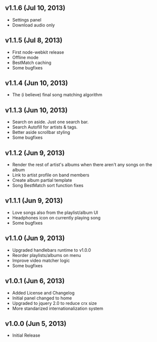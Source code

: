 ## v1.1.6 (Jul 10, 2013)

  - Settings panel
  - Download audio only

## v1.1.5 (Jul 8, 2013)

  - First node-webkit release
  - Offline mode
  - BestMatch caching
  - Some bugfixes

## v1.1.4 (Jun 10, 2013)

  - The (i believe) final song matching algorithm

## v1.1.3 (Jun 10, 2013)

  - Search on aside. Just one search bar.
  - Search Autofill for artists & tags.
  - Better aside scrollbar styling
  - Some bugfixes

## v1.1.2 (Jun 9, 2013)

  - Render the rest of artist's albums when there aren't any songs on the album
  - Link to artist profile on band members
  - Create album partial template
  - Song BestMatch sort function fixes

## v1.1.1 (Jun 9, 2013)

  - Love songs also from the playlist/album UI
  - Headphones icon on currently playing song
  - Some bugfixes

## v1.1.0 (Jun 9, 2013)

  - Upgraded handlebars runtime to v1.0.0
  - Reorder playlists/albums on menu
  - Improve video matcher logic
  - Some bugfixes

## v1.0.1 (Jun 6, 2013)

  - Added License and Changelog
  - Initial panel changed to home
  - Upgraded to jquery 2.0 to reduce crx size
  - More standarized internationalization system

## v1.0.0 (Jun 5, 2013)

  - Initial Release

